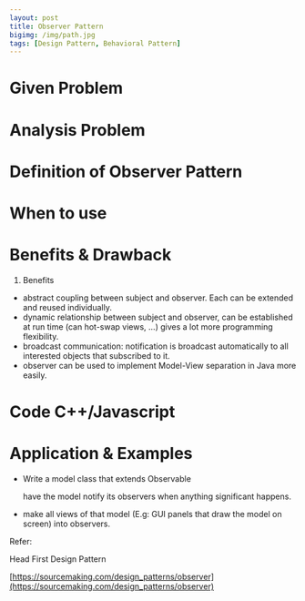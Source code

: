```yaml
---
layout: post
title: Observer Pattern
bigimg: /img/path.jpg
tags: [Design Pattern, Behavioral Pattern]
---
```


# Given Problem


# Analysis Problem


# Definition of Observer Pattern


# When to use


# Benefits & Drawback
1. Benefits
- abstract coupling between subject and observer. Each can be extended and reused individually.
- dynamic relationship between subject and observer, can be established at run time (can hot-swap views, ...) gives a lot more programming flexibility.
- broadcast communication: notification is broadcast automatically to all interested objects that subscribed to it.
- observer can be used to implement Model-View separation in Java more easily.


# Code C++/Javascript



# Application & Examples
- Write a model class that extends Observable

    have the model notify its observers when anything significant happens.

- make all views of that model (E.g: GUI panels that draw the model on screen) into observers.


Refer: 

Head First Design Pattern

[https://sourcemaking.com/design_patterns/observer](https://sourcemaking.com/design_patterns/observer)

